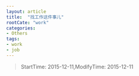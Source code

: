 ```yaml
---
layout: article
title:  "找工作这件事儿"
rootCate: "work"
categories:
- Others
tags:
- work
- job
---
```


> StartTime: 2015-12-11,ModifyTime: 2015-12-11
<!---more--->
